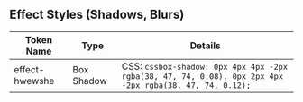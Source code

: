## Effect Styles (Shadows, Blurs)

| Token Name | Type | Details |
|------------|------|---------|
| <a name="effect-hwewshe"></a>effect-hwewshe | Box Shadow | CSS: ```cssbox-shadow: 0px 4px 4px -2px rgba(38, 47, 74, 0.08), 0px 2px 4px -2px rgba(38, 47, 74, 0.12);``` |

